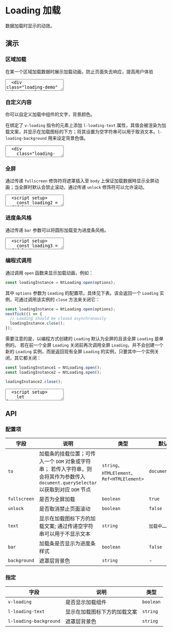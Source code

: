 # Loading 加载

数据加载时显示的动效。

## 演示

<script setup>
  import { Loading as vLoading, Button } from '../../src'
  import { ref } from 'vue'

  const loading = ref(true)

  const loading2 = ref(false)

  function handleOpenLoading() {
    loading2.value = true
    setTimeout(() => {
      loading2.value = false
    }, 3000);
  }

  const loading3 = ref(false)
  function handleBarOpen() {
    loading3.value = true;
  }
  function handleBarClose() {
    loading3.value = false;
  }

  let loadingInstance;
  function handleApiOpen() {
    loadingInstance = vLoading.open();
    setTimeout(() => {
      loadingInstance.close()
    }, 3000);
  }
</script>

### 区域加载

在某一个区域加载数据时展示加载动画，防止页面失去响应，提高用户体验

<ClientOnly>
  <CodePreview>
  <textarea lang="vue-html">
  <div class="loading-demo" v-loading="loading">
    内容加载区域
  </div>
  </textarea>
  <template #preview>
    <div class="loading-demo" v-loading="loading">
      内容加载区域
    </div>
  </template>
  </CodePreview>
</ClientOnly>

### 自定义内容

你可以自定义加载中组件的文字，背景颜色。

在绑定了 `v-loading` 指令的元素上添加 `l-loading-text` 属性，其值会被渲染为加载文案，并显示在加载图标的下方；将其设置为空字符串可以用于取消文本。`l-loading-background` 用来设定背景色值。

<ClientOnly>
  <CodePreview>
  <textarea lang="vue-html">
  <div
    class="loading-demo"
    v-loading="loading"
    l-loading-text="loading……"
    l-loading-background="rgba(255, 255, 255, .9)"
  >
    内容加载区域
  </div>
  </textarea>
  <template #preview>
    <div
      class="loading-demo"
      v-loading="loading"
      l-loading-text="loading……"
      l-loading-background="rgba(255, 255, 255, .9)"
    >
      内容加载区域
    </div>
  </template>
  </CodePreview>
</ClientOnly>

### 全屏

通过传递 `fullscreen` 修饰符将遮罩插入至 `body` 上保证加载数据時显示全屏动画；当全屏时默认会禁止滚动，通过传递 `unlock` 修饰符可以允许滚动。

<ClientOnly>
  <CodePreview>
  <textarea lang="vue">
  <script setup>
    const loading2 = ref(false)
    function handleOpenLoading() {
      loading2.value = true
      setTimeout(() => {
        loading2.value = false
      }, 3000);
    }
  </script>
  <template>
    <div v-loading.fullscreen="loading2">
      <lv-button @click="handleOpenLoading">加载</lv-button>
    </div>
  </template>
  </textarea>
  <template #preview>
    <div v-loading.fullscreen="loading2">
      <Button @click="handleOpenLoading">加载</Button>
    </div>
  </template>
  </CodePreview>
</ClientOnly>

### 进度条风格

通过传递 `bar` 参数可以将圆形加载变为进度条风格。

<ClientOnly>
  <CodePreview>
  <textarea lang="vue">
  <script setup>
    const loading3 = ref(false)
    function handleBarOpen() {
      loading3.value = true;
    }
    function handleBarClose() {
      loading3.value = false;
    }
  </script>
  <template>
    <div class="loading-demo" v-loading:bar.fullscreen.unlock="loading3">
      <lv-button @click="handleBarOpen">开始</lv-button>
      <lv-button @click="handleBarClose">结束</lv-button>
    </div>
  </template>
  </textarea>
  <template #preview>
    <div class="loading-demo" v-loading:bar.fullscreen.unlock="loading3">
      <Button @click="handleBarOpen">开始</Button>
      <Button @click="handleBarClose">结束</Button>
    </div>
  </template>
  </CodePreview>
</ClientOnly>

### 编程式调用

通过调用 `open` 函数来显示加载动画，例如：

```javascript
const loadingInstance = NtLoading.open(options);
```

其中 `options` 参数为 `Loading` 的配置项，具体见下表。该会返回一个 `Loading` 实例，可通过调用该实例的 `close` 方法来关闭它：

```javascript
const loadingInstance = NtLoading.open(options);
nextTick(() => {
  // Loading should be closed asynchronously
  loadingInstance.close();
});
```

需要注意的是，以编程方式创建的 `Loading` 默认为全屏的且该全屏 `Loading` 是单例的。 若在前一个全屏 `Loading` 关闭前再次调用全屏 `Loading`，并不会创建一个新的 `Loading` 实例，而是返回现有全屏 `Loading` 的实例，只要其中一个实例关闭，其它都关闭：

```javascript
const loadingInstance1 = NtLoading.open();
const loadingInstance2 = NtLoading.open();

loadingInstance2.close();
```

<ClientOnly>
  <CodePreview>
  <textarea lang="vue-html">
  <script setup>
    let loadingInstance;
    function handleApiOpen() {
      loadingInstance = NtLoading.open();
      setTimeout(() => {
        loadingInstance.close()
      }, 3000);
    }
  </script>
  <template>
    <lv-button @click="handleApiOpen">开始</lv-button>
  </template>
  </textarea>
  <template #preview>
    <Button @click="handleApiOpen">开始</Button>
  </template>
  </CodePreview>
</ClientOnly>

## API

### 配置项

<!-- prettier-ignore -->
| 字段 | 说明 | 类型 | 默认值 |
| --- | --- | --- | --- |
| `to` | 加载条的挂载位置；可传入一个 `DOM` 对象或字符串； 若传入字符串，则会将其作为参数传入 `document.querySelector` 以获取到对应 `DOM` 节点 | `string`、`HTMLElement`、`Ref<HTMLElement>` | `document.body` |
| `fullscreen` | 是否为全屏加载 | `boolean` | `true` |
| `unlock` | 是否取消禁止页面滚动 | `boolean` | `false` |
| `text` | 显示在加载图标下方的加载文案; 通过传递空字符串可以用于不显示文本 | `string` | `加载中……` |
| `bar` | 加载条是否显示为进度条样式 | `boolean` | `false` |
| `background` | 遮罩层背景色 | `string` | - |

### 指定

<!-- prettier-ignore -->
| 字段 | 说明 | 类型 |
| --- | --- | --- |
| `v-loading` | 是否显示加载组件 | `boolean` |
| `l-loading-text` | 显示在加载图标下方的加载文案 | `string` |
| `l-loading-background` | 遮罩层背景色 | `string` |
